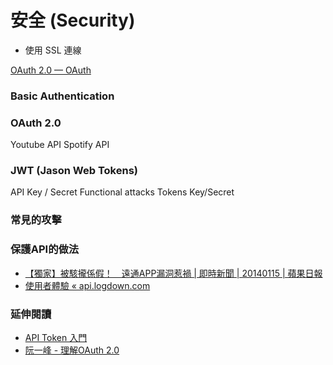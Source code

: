 # 安全 (Security)

* 使用 SSL 連線

[OAuth 2.0 — OAuth](https://oauth.net/2/)

### Basic Authentication

### OAuth 2.0

Youtube API
Spotify API

### JWT (Jason Web Tokens)

API Key / Secret
Functional attacks
Tokens
Key/Secret

### 常見的攻擊

### 保護API的做法

* [【獨家】被駭攏係假！　遠通APP漏洞惹禍 | 即時新聞 | 20140115 | 蘋果日報](http://www.appledaily.com.tw/realtimenews/article/new/20140115/327006/)
* [使用者體驗 « api.logdown.com](http://api.logdown.com/posts/175888/the-user-experience)

### 延伸閱讀

* [API Token 入門](https://www.slideshare.net/chickenwu/api-token)
* [阮一峰 - 理解OAuth 2.0](http://www.ruanyifeng.com/blog/2014/05/oauth_2_0.html)
